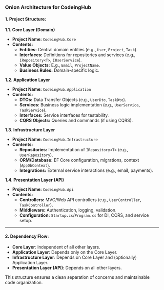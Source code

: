 ### Onion Architecture for CodeingHub

#### 1. Project Structure:

**1.1. Core Layer (Domain)**
- **Project Name:** `CodeingHub.Core`
- **Contents:**
  - **Entities:** Central domain entities (e.g., `User`, `Project`, `Task`).
  - **Interfaces:** Definitions for repositories and services (e.g., `IRepository<T>`, `IUserService`).
  - **Value Objects:** E.g., `Email`, `ProjectName`.
  - **Business Rules:** Domain-specific logic.

**1.2. Application Layer**
- **Project Name:** `CodeingHub.Application`
- **Contents:**
  - **DTOs:** Data Transfer Objects (e.g., `UserDto`, `TaskDto`).
  - **Services:** Business logic implementation (e.g., `UserService`, `TaskService`).
  - **Interfaces:** Service interfaces for testability.
  - **CQRS Objects:** Queries and commands (if using CQRS).

**1.3. Infrastructure Layer**
- **Project Name:** `CodeingHub.Infrastructure`
- **Contents:**
  - **Repositories:** Implementation of `IRepository<T>` (e.g., `UserRepository`).
  - **ORM/Database:** EF Core configuration, migrations, context (`AppDbContext`).
  - **Integrations:** External service interactions (e.g., email, payments).

**1.4. Presentation Layer (API)**
- **Project Name:** `CodeingHub.Api`
- **Contents:**
  - **Controllers:** MVC/Web API controllers (e.g., `UserController`, `TaskController`).
  - **Middleware:** Authentication, logging, validation.
  - **Configuration:** `Startup.cs`/`Program.cs` for DI, CORS, and service setup.

---

#### 2. Dependency Flow:
- **Core Layer**: Independent of all other layers.
- **Application Layer**: Depends only on the Core Layer.
- **Infrastructure Layer**: Depends on Core Layer and (optionally) Application Layer.
- **Presentation Layer (API)**: Depends on all other layers.

This structure ensures a clean separation of concerns and maintainable code organization.

